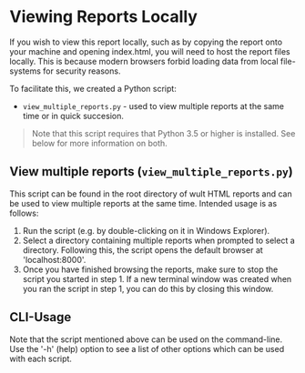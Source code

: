# Viewing Reports Locally
If you wish to view this report locally, such as by copying the report onto your machine and opening
index.html, you will need to host the report files locally. This is because modern browsers forbid
loading data from local file-systems for security reasons.

To facilitate this, we created a Python script:
* `view_multiple_reports.py` - used to view multiple reports at the same time or in quick succesion.

> Note that this script requires that Python 3.5 or higher is installed. See below for more
information on both.

## View multiple reports (`view_multiple_reports.py`)
This script can be found in the root directory of wult HTML reports and can be used to view multiple
reports at the same time. Intended usage is as follows:

1. Run the script (e.g. by double-clicking on it in Windows Explorer).
2. Select a directory containing multiple reports when prompted to select a directory. Following
   this, the script opens the default browser at 'localhost:8000'.
3. Once you have finished browsing the reports, make sure to stop the script you started in step 1.
   If a new terminal window was created when you ran the script in step 1, you can do this by
   closing this window.

## CLI-Usage
Note that the script mentioned above can be used on the command-line. Use the '-h' (help) option to
see a list of other options which can be used with each script.